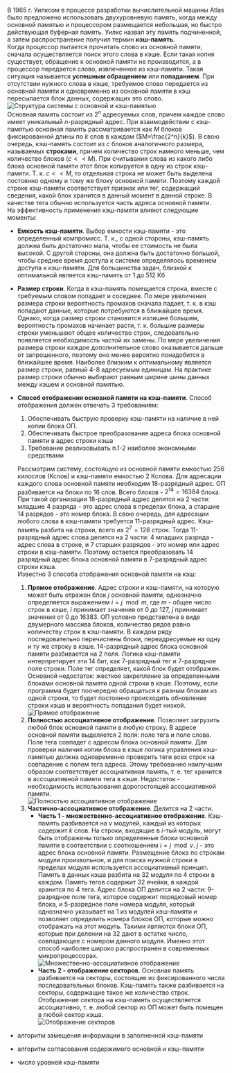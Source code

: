 В 1965 г. Уилксом в процессе разработки вычислительной машины Atlas было предложено использовать двухуровневую память, когда между основной памятью и процессором размещается небольшая, но быстро действующая буферная память. Уилкс назвал эту память подчиненной, а затем распространение получил термин **кэш-память**.  
Когда процессор пытается прочитать слово из основной памяти, сначала осуществляется поиск этого слова в кэше. Если такая копия существует, обращение к основной памяти не производится, а в процессор передается слово, извлеченное из кэш-памяти. Такая ситуация называется **успешным обращением** или **попаданием**. При отсутствии нужного слова в кэше, требуемое слово передается из основной памяти и одновременно из основной памяти в кэш пересылается блок данных, содержащих это слово.  
![Структура системы с основной и кэш-памятью](../Pictures/06_01.%20Структура%20системы%20с%20основной%20и%20кэш-памятью.png)  
Основная память состоит из $2^n$ адресуемых слов, причем каждое слово имеет уникальный $n$-разрядный адрес. При взаимодействии с кэш-памятью основная память рассматривается как $M$ блоков фиксированной длины по $k$ слов в каждом ($M=\frac{2^n}{k}$). В свою очередь, кэш-память состоит из $c$ блоков аналогичного размера, называемых **строками**, причем количество строк намного меньше, чем количество блоков ($c<<M$). При считывании слова из какого либо блока основной памяти этот блок копируется в одну из строк кэш-памяти. Т. к. $c<<M$, то отдельная строка не может быть выделена постоянно одному и тому же блоку основной памяти. Поэтому каждой строке кэш-памяти соответствует признак или тег, содержащий сведения, какой блок хранится в данный момент в данной строке. В качестве тега обычно используется часть адреса основной памяти.  
На эффективность применения кэш-памяти влияют следующие моменты:
- **Емкость кэш-памяти**. Выбор емкости кэш-памяти - это определенный компромисс. Т. к., с одной стороны, кэш-память должна быть достаточно мала, чтобы ее стоимость не была высокой. С другой стороны, она должна быть достаточно большой, чтобы среднее время доступа к системе определялось временем доступа к кэш-памяти. Для большинства задач, близкой к оптимальной является кэш-память от 1 до 512 Кб
- **Размер строки**. Когда в кэш-память помещается строка, вместе с требуемым словом попадает и соседнее. По мере увеличения размера строки вероятность промахов сначала падает, т. к. в кэш попадают данные, которые потребуются в ближайшее время. Однако, когда размер строки становится излишне большим, вероятность промахов начинает расти, т. к. большие размеры строки уменьшают общее количество строк, следовательно появляется необходимость частой их замены. По мере увеличения размера строки каждое дополнительное слово оказывается дальше от запрошенного, поэтому оно менее вероятно понадобится в ближайшее время. Наиболее близким к оптимальному является размер строки, равный 4-8 адресуемым единицам. На практике размер строки обычно выбирают равным ширине шины данных между кэшем и основной памятью.
- **Способ отображения основной памяти на кэш-памяти**. Способ отображения должен отвечать 3 требованиям:
	1. Обеспечивать быструю проверку кэш-памяти на наличие в ней копии блока ОП.
	2. Обеспечивать быстрое преобразование адреса блока основной памяти в адрес строки кэша
	3. Требование реализовывать п.1-2 наиболее экономными средствами
	  
	Рассмотрим систему, состоящую из основной памяти емкостью 256 килослов (Кслов) и кэш-памяти емкостью 2 Кслова. Для адресации каждого слова основной памяти необходим 18-разрядный адрес. ОП разбивается на блоки по 16 слов. Всего блоков - $2^{14}=16384$ блока. При такой организации 18-разрядный адрес делится на 2 части: младшие 4 разряда - это адрес слова в пределах блока, а старшие 14 разрядов - это номер блока. В свою очередь, для адресации любого слова в кэш-памяти требуется 11-разрядный адрес. Кэш-память разбита на строки, всего их $2^7=128$ строк. Тогда 11-разрядный адрес слова делится на 2 части: 4 младших разряда - адрес слова в строке, и 7 старших разрядов - это номер или адрес строки в кэш-памяти. Поэтому остается преобразовать 14 разрядный адрес блока основной памяти в 7-разрядный адрес строки кэша.  
	Известно 3 способа отображения основной памяти на кэш:
	1. **Прямое отображение**. Адрес строки и кэш-памяти, на которую может быть отражен блок $j$ основной памяти, однозначно определяется выражением $i=j \mod m$, где $m$ - общее число строк в кэше, $i$ принимает значения от 0 до 127, $j$ принимает значения от 0 до 16383. ОП условно представлена в виде двумерного массива блоков, количество рядов равно количеству строк в кэш-памяти. В каждом ряду последовательно перечислены блоки, переадресуемые на одну и ту же строку в кэше. 14-разрядный адрес блока основной памяти разбивается на 2 поля. Логика кэш-памяти интерпретирует эти 14 бит, как 7-разрядный тег и 7-разрядное поле строки. Поле тег определяет, какой блок будет отображен. Основной недостаток: жесткое закрепление за определенными блоками основной памяти одной строки в кэше. Поэтому, если программа будет поочередно обращаться к разным блокам из одной строки, то будет постоянно происходить обновление строки кэша и вероятность попадания будет низкой.  
		![Прямое отображение](../Pictures/06_02.%20Прямое%20отображение.png)
	2. **Полностью ассоциативное отображение**. Позволяет загрузить любой блок основной памяти в любую строку. В адресе основной памяти выделяется 2 поля: поле тега и поле слова. Поле тега совпадет с адресом блока основной памяти. Для проверки наличия копии блока в кэше логика управления кэш-памятью должна одновременно проверить теги всех строк на совпадение с полем тега адреса. Этому требованию наилучшим образом соответствует ассоциативная память, т. е. тег хранится в ассоциативной памяти тега в кэше. Недостаток - необходимость использования дорогостоящей ассоциативной памяти.  
		![Полностью ассоциативное отображение](../Pictures/06_03.%20Полностью%20ассоциативное%20отображение.png)
	3. **Частично-ассоциативное отображение**. Делится на 2 части.  
		- **Часть 1 - множественно-ассоциативное отображение**. Кэш-память разбивается на $v$ модулей, каждый из которых содержит $k$ слов. На строки, входящие в $i$-тый модуль, могут быть отображены только определенные блоки основной памяти в соответствии с соотношением $i=j\mod v$. $j$ - это адрес блока основной памяти. Размещение блока по строкам модуля произвольное, и для поиска нужной строки в пределах модуля используется ассоциативный принцип. Память в данных кэша разбита на 32 модуля по 4 строки в каждом. Память тегов содержит 32 ячейки, в каждой хранится по 4 тега. Адрес блока ОП делится на 2 части: 9-разрядное поле тега, которое содержит порядковый номер блока, и 5-разрядное поле номера модуля, который однозначно указывает на 1 из модулей кэш-памяти и позволяет определить номера блоков ОП, которые можно отображать на этот модуль. Такими являются блоки ОП, которые при делении на 32 дают в остатке число, совпадающее с номером данного модуля. Именно этот способ наиболее широко распространен в современных микропроцессорах.
			![Множественно-ассоциативное отображение](../Pictures/06_04.%20Множественно-ассоциативное%20отображение.png)
		- **Часть 2 - отображение секторов**. Основная память разбивается на секторы, состоящие из фиксированного числа последовательных блоков. Кэш-память также разбивается на секторы, содержащие такое же количество строк. Отображение сектора на кэш-память осуществляется ассоциативно, т. е. любой сектор из ОП может быть помещен в любой сектор кэша.  
			![Отображение секторов](../Pictures/06_05.%20Отображение%20секторов.png)
- алгоритм замещения информации в заполненной кэш-памяти
- алгоритм согласования содержимого основной и кэш-памяти
- число уровней кэш-памяти